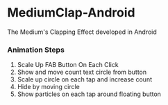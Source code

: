 # MediumClap-Android
The Medium's Clapping Effect developed in Android

### Animation Steps
1. Scale Up FAB Button On Each Click
2. Show and move count text circle from button
3. Scale up circle on each tap and increase count
4. Hide by moving circle
5. Show particles on each tap around floating button